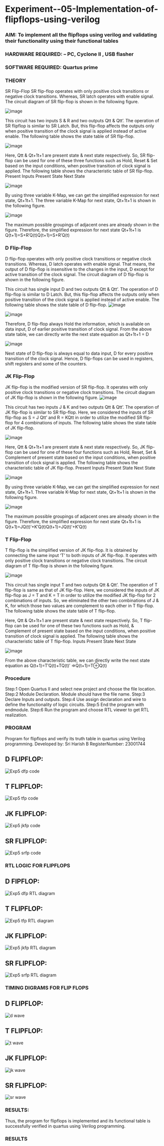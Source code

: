 # Experiment--05-Implementation-of-flipflops-using-verilog
### AIM: To implement all the flipflops using verilog and validating their functionality using their functional tables
### HARDWARE REQUIRED:  – PC, Cyclone II , USB flasher
### SOFTWARE REQUIRED:   Quartus prime
### THEORY 
SR Flip-Flop
SR flip-flop operates with only positive clock transitions or negative clock transitions. Whereas, SR latch operates with enable signal. The circuit diagram of SR flip-flop is shown in the following figure.

![image](https://user-images.githubusercontent.com/36288975/167910294-bb550548-b1dc-4cba-9044-31d9037d476b.png)

 
This circuit has two inputs S & R and two outputs Qtt & Qtt’. The operation of SR flipflop is similar to SR Latch. But, this flip-flop affects the outputs only when positive transition of the clock signal is applied instead of active enable.
The following table shows the state table of SR flip-flop.


![image](https://user-images.githubusercontent.com/36288975/167910648-ced88e69-869c-42e2-9718-a285a3902446.png)


Here, Qtt & Qt+1t+1 are present state & next state respectively. So, SR flip-flop can be used for one of these three functions such as Hold, Reset & Set based on the input conditions, when positive transition of clock signal is applied. The following table shows the characteristic table of SR flip-flop.
Present Inputs	Present State	Next State


![image](https://user-images.githubusercontent.com/36288975/167908180-5fc9d589-1cb5-41f5-b2c8-927e04f5f387.png)

By using three variable K-Map, we can get the simplified expression for next state, Qt+1t+1. The three variable K-Map for next state, Qt+1t+1 is shown in the following figure.

![image](https://user-images.githubusercontent.com/36288975/167908214-25b30a54-db20-4bcb-9385-5f93a1982a09.png)

 
The maximum possible groupings of adjacent ones are already shown in the figure. Therefore, the simplified expression for next state Qt+1t+1 is
Q(t+1)=S+R′Q(t)Q(t+1)=S+R′Q(t)


### D Flip-Flop
D flip-flop operates with only positive clock transitions or negative clock transitions. Whereas, D latch operates with enable signal. That means, the output of D flip-flop is insensitive to the changes in the input, D except for active transition of the clock signal. The circuit diagram of D flip-flop is shown in the following figure.
 
This circuit has single input D and two outputs Qtt & Qtt’. The operation of D flip-flop is similar to D Latch. But, this flip-flop affects the outputs only when positive transition of the clock signal is applied instead of active enable.
The following table shows the state table of D flip-flop.
![image](https://user-images.githubusercontent.com/36288975/167908342-e03f0cbb-5958-43bb-b74a-5e3ec2341675.png)

![image](https://user-images.githubusercontent.com/36288975/167910325-aeef0739-0a54-40e2-bebd-6f5fa0cad10e.png)



Therefore, D flip-flop always Hold the information, which is available on data input, D of earlier positive transition of clock signal. From the above state table, we can directly write the next state equation as
Qt+1t+1 = D



![image](https://user-images.githubusercontent.com/36288975/167908850-d39d07ba-7f9d-490a-b9f2-274e189fd047.png)

Next state of D flip-flop is always equal to data input, D for every positive transition of the clock signal. Hence, D flip-flops can be used in registers, shift registers and some of the counters.


### JK Flip-Flop
JK flip-flop is the modified version of SR flip-flop. It operates with only positive clock transitions or negative clock transitions. The circuit diagram of JK flip-flop is shown in the following figure.
![image](https://user-images.githubusercontent.com/36288975/167910378-d2d984a7-2815-4d17-8c41-ee4bdf59ec24.png) 

 
This circuit has two inputs J & K and two outputs Qtt & Qtt’. The operation of JK flip-flop is similar to SR flip-flop. Here, we considered the inputs of SR flip-flop as S = J Qtt’ and R = KQtt in order to utilize the modified SR flip-flop for 4 combinations of inputs.
The following table shows the state table of JK flip-flop.


![image](https://user-images.githubusercontent.com/36288975/167908575-59c35afb-50d3-46a2-888c-47478a3179d5.png)

Here, Qtt & Qt+1t+1 are present state & next state respectively. So, JK flip-flop can be used for one of these four functions such as Hold, Reset, Set & Complement of present state based on the input conditions, when positive transition of clock signal is applied. The following table shows the characteristic table of JK flip-flop.
Present Inputs	Present State	Next State

![image](https://user-images.githubusercontent.com/36288975/167908664-c854ffe9-0bd3-44c2-bfa6-e53928181c69.png)


By using three variable K-Map, we can get the simplified expression for next state, Qt+1t+1. Three variable K-Map for next state, Qt+1t+1 is shown in the following figure.
 
 
 ![image](https://user-images.githubusercontent.com/36288975/167908688-fa93c3e9-8323-4864-947d-c11d163d5a90.png)

The maximum possible groupings of adjacent ones are already shown in the figure. Therefore, the simplified expression for next state Qt+1t+1 is
Q(t+1)=JQ(t)′+K′Q(t)Q(t+1)=JQ(t)′+K′Q(t)



### T Flip-Flop
T flip-flop is the simplified version of JK flip-flop. It is obtained by connecting the same input ‘T’ to both inputs of JK flip-flop. It operates with only positive clock transitions or negative clock transitions. The circuit diagram of T flip-flop is shown in the following figure.

![image](https://user-images.githubusercontent.com/36288975/167911534-5f3c445d-bc68-46e2-9a9c-7efce5febc60.png)



This circuit has single input T and two outputs Qtt & Qtt’. The operation of T flip-flop is same as that of JK flip-flop. Here, we considered the inputs of JK flip-flop as J = T and K = T in order to utilize the modified JK flip-flop for 2 combinations of inputs. So, we eliminated the other two combinations of J & K, for which those two values are complement to each other in T flip-flop.
The following table shows the state table of T flip-flop.



Here, Qtt & Qt+1t+1 are present state & next state respectively. So, T flip-flop can be used for one of these two functions such as Hold, & Complement of present state based on the input conditions, when positive transition of clock signal is applied. The following table shows the characteristic table of T flip-flop.
Inputs	Present State	Next State


![image](https://user-images.githubusercontent.com/36288975/167909015-53aa9450-3f28-4202-887a-79d88228f8a0.png)

From the above characteristic table, we can directly write the next state equation as
Q(t+1)=T′Q(t)+TQ(t)′
⇒Q(t+1)=T⊕Q(t)

### Procedure
 Step:1 Open Quartus II and select new project and choose the file location.
 Step:2 Module Declaration. Module should have the file name.
 Step:3 Declare Inputs and outputs.
 Step:4 Use assign declaration and wire to define the functionality of logic circuits.
 Step:5 End the program with endmodule.
 Step:6 Run the program and choose RTL viewer to get RTL realization.

### PROGRAM 
Program for flipflops  and verify its truth table in quartus using Verilog programming.
Developed by: Sri Harish B 
RegisterNumber:  23001744

## D FLIPFLOP:
![Exp5 dfp code](https://github.com/SriHarishb/Experiment--05-Implementation-of-flipflops-using-verilog/assets/150308442/59d935d6-5d8e-431f-a3e6-6e624e727db9)

## T FLIPFLOP:
![Exp5 tfp code](https://github.com/SriHarishb/Experiment--05-Implementation-of-flipflops-using-verilog/assets/150308442/b6e0d0a4-65b3-4526-afb1-8f5db903106d)

## JK FLIPFLOP:
![Exp5 jkfp code](https://github.com/SriHarishb/Experiment--05-Implementation-of-flipflops-using-verilog/assets/150308442/08da2110-ad38-47b3-b388-c75bb099f6d3)

## SR FLIPFLOP:
![Exp5 srfp code](https://github.com/SriHarishb/Experiment--05-Implementation-of-flipflops-using-verilog/assets/150308442/66a40c82-4fe9-4747-adc1-b3a80d6234e0)

### RTL LOGIC FOR FLIPFLOPS 

## D FIPFLOP:
![Exp5 dfp RTL diagram](https://github.com/SriHarishb/Experiment--05-Implementation-of-flipflops-using-verilog/assets/150308442/87f0f5d2-38a7-446b-a81e-41a2d5a2fe54)

## T FLIPFLOP:

![Exp5 tfp RTL diagram](https://github.com/SriHarishb/Experiment--05-Implementation-of-flipflops-using-verilog/assets/150308442/0bcbaf78-7bca-4b40-a6b8-5ca454870e9f)

## JK FLIPFLOP:

![Exp5 jkfp RTL diagram](https://github.com/SriHarishb/Experiment--05-Implementation-of-flipflops-using-verilog/assets/150308442/459e6e73-65b3-48fd-8576-d2e07ce50117)

## SR FLIPFLOP:

![Exp5 srfp RTL diagram](https://github.com/SriHarishb/Experiment--05-Implementation-of-flipflops-using-verilog/assets/150308442/6e66e69b-22ee-4e5e-9d40-8a9da8ce7b09)

### TIMING DIGRAMS FOR FLIP FLOPS 

## D FLIPFLOP:

![d wave](https://github.com/SriHarishb/Experiment--05-Implementation-of-flipflops-using-verilog/assets/150308442/633bb614-298a-4653-9b48-61a565ba2db9)

## T FLIPFLOP:

![t wave](https://github.com/SriHarishb/Experiment--05-Implementation-of-flipflops-using-verilog/assets/150308442/a2314cf7-c5b3-4bf3-bf5d-482d9b4a6096)

## JK FLIPFLOP:

![jk wave](https://github.com/SriHarishb/Experiment--05-Implementation-of-flipflops-using-verilog/assets/150308442/5ace7691-3fb9-4a2a-987a-9580e8079300)

## SR FLIPFLOP:


![sr wave](https://github.com/SriHarishb/Experiment--05-Implementation-of-flipflops-using-verilog/assets/150308442/bca9e5dd-ee0d-434a-b9ef-9ee58789bf73)

### RESULTS:

 Thus, the program for flipflops is implemented and its functional table is successfully verified in
 quartus using Verilog programming.


### RESULTS 
